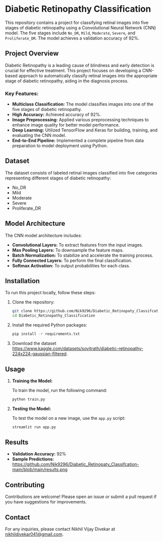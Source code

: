 # Diabetic Retinopathy Classification

This repository contains a project for classifying retinal images into five stages of diabetic retinopathy using a Convolutional Neural Network (CNN) model. The five stages include `No_DR`, `Mild`, `Moderate`, `Severe`, and `Proliferate_DR`. The model achieves a validation accuracy of 92%.

## Project Overview

Diabetic Retinopathy is a leading cause of blindness and early detection is crucial for effective treatment. This project focuses on developing a CNN-based approach to automatically classify retinal images into the appropriate stage of diabetic retinopathy, aiding in the diagnosis process.

### Key Features:
- **Multiclass Classification:** The model classifies images into one of the five stages of diabetic retinopathy.
- **High Accuracy:** Achieved accuracy of 92%.
- **Image Preprocessing:** Applied various preprocessing techniques to enhance image quality for better model performance.
- **Deep Learning:** Utilized TensorFlow and Keras for building, training, and evaluating the CNN model.
- **End-to-End Pipeline:** Implemented a complete pipeline from data preparation to model deployment using Python.

## Dataset

The dataset consists of labeled retinal images classified into five categories representing different stages of diabetic retinopathy:
- No_DR
- Mild
- Moderate
- Severe
- Proliferate_DR

## Model Architecture

The CNN model architecture includes:
- **Convolutional Layers:** To extract features from the input images.
- **Max Pooling Layers:** To downsample the feature maps.
- **Batch Normalization:** To stabilize and accelerate the training process.
- **Fully Connected Layers:** To perform the final classification.
- **Softmax Activation:** To output probabilities for each class.

## Installation

To run this project locally, follow these steps:

1. Clone the repository:
    ```bash
    git clone https://github.com/Nik9296/Diabetic_Retinopaty_Classifcation-main
    cd Diabetic_Retinopathy_Classification
    ```

2. Install the required Python packages:
    ```bash
    pip install -r requirements.txt
    ```

3. Download the dataset https://www.kaggle.com/datasets/sovitrath/diabetic-retinopathy-224x224-gaussian-filtered.

## Usage

1. **Training the Model:**

    To train the model, run the following command:
    ```bash
    python train.py
    ```

2. **Testing the Model:**

    To test the model on a new image, use the `app.py` script:
    ```bash
    streamlit run app.py
    ```

## Results

- **Validation Accuracy:** 92%
- **Sample Predictions:** https://github.com/Nik9296/Diabetic_Retinopaty_Classifcation-main/blob/main/results.png

## Contributing

Contributions are welcome! Please open an issue or submit a pull request if you have suggestions for improvements.

## Contact

For any inquiries, please contact Nikhil Vijay Divekar at nikhildivekar041@gmail.com.
